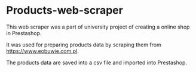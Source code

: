 # Products-web-scraper

This web scraper was a part of university project of creating a online shop in Prestashop. 

It was used for preparing products data by scraping them from https://www.eobuwie.com.pl.

The products data are saved into a csv file and imported into Prestashop.
